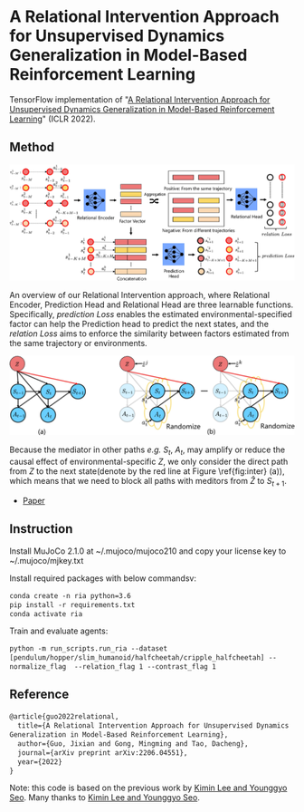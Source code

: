 # A Relational Intervention Approach for Unsupervised Dynamics Generalization in Model-Based Reinforcement Learning

TensorFlow implementation of "[A Relational Intervention Approach for Unsupervised Dynamics Generalization in Model-Based Reinforcement Learning](https://openreview.net/forum?id=YRq0ZUnzKoZ)" (ICLR 2022).

## Method

![figure](figures/0001.jpg)

An overview of our Relational Intervention approach, where Relational Encoder, Prediction Head and Relational Head are three learnable functions. Specifically, *prediction Loss* enables the 
estimated environmental-specified factor can help the Prediction head to predict the next states, and the *relation Loss* aims to enforce the similarity between factors estimated from the same trajectory or environments.

![figure](figures/0001-1.jpg)

Because the mediator in other paths *e.g.* $S_t$, $A_t$, may amplify or reduce the causal effect of environmental-specific $Z$, we only consider the direct path from $Z$ to the next state(denote by the red line at Figure \ref{fig:inter} (a)), which means that we need to block all paths with meditors from $\hat{{Z}}$ to $S_{t+1}$.
- [Paper](https://openreview.net/forum?id=YRq0ZUnzKoZ)

## Instruction

Install MuJoCo 2.1.0 at ~/.mujoco/mujoco210 and copy your license key to ~/.mujoco/mjkey.txt

Install required packages with below commandsv:

```
conda create -n ria python=3.6
pip install -r requirements.txt
conda activate ria
```

Train and evaluate agents:

```
python -m run_scripts.run_ria --dataset [pendulum/hopper/slim_humanoid/halfcheetah/cripple_halfcheetah] --normalize_flag  --relation_flag 1 --contrast_flag 1 
```

## Reference

```
@article{guo2022relational,
  title={A Relational Intervention Approach for Unsupervised Dynamics Generalization in Model-Based Reinforcement Learning},
  author={Guo, Jixian and Gong, Mingming and Tao, Dacheng},
  journal={arXiv preprint arXiv:2206.04551},
  year={2022}
}
```
Note: this code is based on the previous work by [Kimin Lee and Younggyo Seo](https://github.com/younggyoseo/trajectory_mcl). Many thanks to [Kimin Lee and Younggyo Seo](https://github.com/younggyoseo/).
